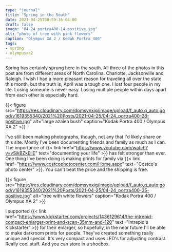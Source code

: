 ```yaml
---
type: "journal"
title: "Spring in the South"
date: 2021-04-25T08:59:36-04:00
draft: false
image: "04-24_portra400-14-positive.jpg"
alt: "photo of tree with pink flowers"
caption: "Olympus XA 2 / Kodak Portra 400"
tags:
- spring
- olympusxa2
---
```


Spring has certainly sprung here in the south. All three of the photos in this post are from different areas of North Carolina. Charlotte, Jacksonville and Raleigh. I wish I had a more pleasant reason for traveling all over the state this month, but the truth is, April was a tough one. I lost four people in my life. Losing someone is never easy. Losing multiple people within days apart from each other is especially hard. 

{{< figure src="https://res.cloudinary.com/dpmsynxig/image/upload/f_auto,q_auto:good/v1619355340/2021%20Posts/2021-04-25/04-24_portra400-28-positive.jpg" alt="large azalea bush" caption="Kodak Portra 400 / Olympus XA 2" >}}

I've still been making photographs, though, not any that I'd likely share on this site. Mostly I've been documenting friends and family as much as I can. The importance of {{< link href="https://www.youtube.com/watch?v=vSjkBZkEilE" text="documenting your life" >}} has felt stronger than ever. One thing I've been doing is making prints for family via {{< link href="https://www.costcophotocenter.com/Home.aspx" text="Costco's photo center" >}}. You can't beat the price and the shipping is free.

{{< figure src="https://res.cloudinary.com/dpmsynxig/image/upload/f_auto,q_auto:good/v1619355340/2021%20Posts/2021-04-25/04-24_portra400-35-positive.jpg" alt="tree with white flowers" caption="Kodak Portra 400 / Olympus XA 2" >}}

I supported {{< link href="https://www.kickstarter.com/projects/1436129614/the-intrepid-compact-enlarger-print-and-scan-35mm-and-120" text="Intrepid's Kickstarter" >}} for their enlarger, so hopefully, in the near future I'll be able to make darkroom prints for people. They've created something really unique and special. It's very compact and uses LED's for adjusting contrast. Really cool stuff. And you can store in a shoebox. 


